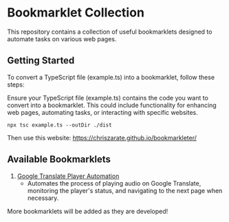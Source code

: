 # Bookmarklet Collection

This repository contains a collection of useful bookmarklets designed to automate tasks on various web pages.

## Getting Started
To convert a TypeScript file (example.ts) into a bookmarklet, follow these steps:

Ensure your TypeScript file (example.ts) contains the code you want to convert into a bookmarklet. This could include functionality for enhancing web pages, automating tasks, or interacting with specific websites.

```
npx tsc example.ts --outDir ./dist
```

Then use this website: https://chriszarate.github.io/bookmarkleter/

## Available Bookmarklets

1. [Google Translate Player Automation](./docs/google-translate-player.md)
   - Automates the process of playing audio on Google Translate, monitoring the player's status, and navigating to the next page when necessary.

More bookmarklets will be added as they are developed!
